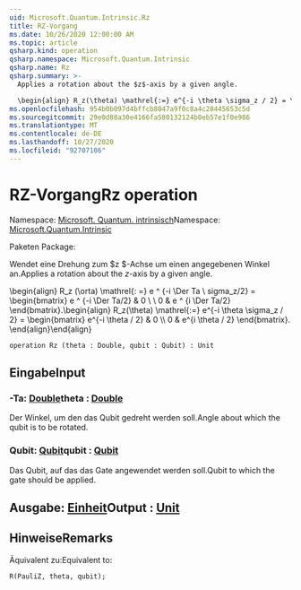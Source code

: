 ```yaml
---
uid: Microsoft.Quantum.Intrinsic.Rz
title: RZ-Vorgang
ms.date: 10/26/2020 12:00:00 AM
ms.topic: article
qsharp.kind: operation
qsharp.namespace: Microsoft.Quantum.Intrinsic
qsharp.name: Rz
qsharp.summary: >-
  Applies a rotation about the $z$-axis by a given angle.

  \begin{align} R_z(\theta) \mathrel{:=} e^{-i \theta \sigma_z / 2} = \begin{bmatrix} e^{-i \theta / 2} & 0 \\\\ 0 & e^{i \theta / 2} \end{bmatrix}. \end{align}
ms.openlocfilehash: 954b0b097d4bffcb8047a9f0c8a4c28445653c5d
ms.sourcegitcommit: 29e0d88a30e4166fa580132124b0eb57e1f0e986
ms.translationtype: MT
ms.contentlocale: de-DE
ms.lasthandoff: 10/27/2020
ms.locfileid: "92707106"
---
```

# <a name="rz-operation"></a><span data-ttu-id="ca67b-102">RZ-Vorgang</span><span class="sxs-lookup"><span data-stu-id="ca67b-102">Rz operation</span></span>

<span data-ttu-id="ca67b-103">Namespace: [Microsoft. Quantum. intrinsisch](xref:Microsoft.Quantum.Intrinsic)</span><span class="sxs-lookup"><span data-stu-id="ca67b-103">Namespace: [Microsoft.Quantum.Intrinsic](xref:Microsoft.Quantum.Intrinsic)</span></span>

<span data-ttu-id="ca67b-104">Paketen [](https://nuget.org/packages/)</span><span class="sxs-lookup"><span data-stu-id="ca67b-104">Package: [](https://nuget.org/packages/)</span></span>


<span data-ttu-id="ca67b-105">Wendet eine Drehung zum $z $-Achse um einen angegebenen Winkel an.</span><span class="sxs-lookup"><span data-stu-id="ca67b-105">Applies a rotation about the $z$-axis by a given angle.</span></span>

<span data-ttu-id="ca67b-106">\begin{align} R_z (\orta) \mathrel{: =} e ^ {-i \Der Ta \ sigma_z/2} = \begin{bmatrix} e ^ {-i \Der Ta/2} & 0 \\ \\ 0 & e ^ {i \Der Ta/2} \end{bmatrix}.</span><span class="sxs-lookup"><span data-stu-id="ca67b-106">\begin{align} R_z(\theta) \mathrel{:=} e^{-i \theta \sigma_z / 2} = \begin{bmatrix} e^{-i \theta / 2} & 0 \\\\ 0 & e^{i \theta / 2} \end{bmatrix}.</span></span>
<span data-ttu-id="ca67b-107">\end{align}</span><span class="sxs-lookup"><span data-stu-id="ca67b-107">\end{align}</span></span>

```qsharp
operation Rz (theta : Double, qubit : Qubit) : Unit
```


## <a name="input"></a><span data-ttu-id="ca67b-108">Eingabe</span><span class="sxs-lookup"><span data-stu-id="ca67b-108">Input</span></span>

### <a name="theta--double"></a><span data-ttu-id="ca67b-109">-Ta: [Double](xref:microsoft.quantum.lang-ref.double)</span><span class="sxs-lookup"><span data-stu-id="ca67b-109">theta : [Double](xref:microsoft.quantum.lang-ref.double)</span></span>

<span data-ttu-id="ca67b-110">Der Winkel, um den das Qubit gedreht werden soll.</span><span class="sxs-lookup"><span data-stu-id="ca67b-110">Angle about which the qubit is to be rotated.</span></span>


### <a name="qubit--qubit"></a><span data-ttu-id="ca67b-111">Qubit: [Qubit](xref:microsoft.quantum.lang-ref.qubit)</span><span class="sxs-lookup"><span data-stu-id="ca67b-111">qubit : [Qubit](xref:microsoft.quantum.lang-ref.qubit)</span></span>

<span data-ttu-id="ca67b-112">Das Qubit, auf das das Gate angewendet werden soll.</span><span class="sxs-lookup"><span data-stu-id="ca67b-112">Qubit to which the gate should be applied.</span></span>



## <a name="output--unit"></a><span data-ttu-id="ca67b-113">Ausgabe: [Einheit](xref:microsoft.quantum.lang-ref.unit)</span><span class="sxs-lookup"><span data-stu-id="ca67b-113">Output : [Unit](xref:microsoft.quantum.lang-ref.unit)</span></span>



## <a name="remarks"></a><span data-ttu-id="ca67b-114">Hinweise</span><span class="sxs-lookup"><span data-stu-id="ca67b-114">Remarks</span></span>

<span data-ttu-id="ca67b-115">Äquivalent zu:</span><span class="sxs-lookup"><span data-stu-id="ca67b-115">Equivalent to:</span></span>

```qsharp
R(PauliZ, theta, qubit);
```